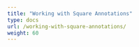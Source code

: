 ```yaml
---
title: "Working with Square Annotations"
type: docs
url: /working-with-square-annotations/
weight: 60
---
```



